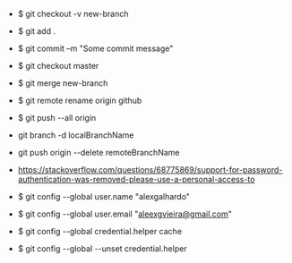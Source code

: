 - $ git checkout -v new-branch
- $ git add .
- $ git commit –m "Some commit message"
- $ git checkout master
- $ git merge new-branch

- $ git remote rename origin github
- $ git push --all origin

- git branch -d localBranchName

- git push origin --delete remoteBranchName

- https://stackoverflow.com/questions/68775869/support-for-password-authentication-was-removed-please-use-a-personal-access-to

- $ git config --global user.name "alexgalhardo"
- $ git config --global user.email "aleexgvieira@gmail.com"

- $ git config --global credential.helper cache
- $ git config --global --unset credential.helper